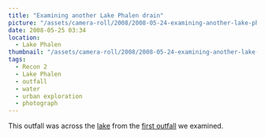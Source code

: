 ```yaml
---
title: "Examining another Lake Phalen drain"
picture: "/assets/camera-roll/2008/2008-05-24-examining-another-lake-phalen-drain/recon-2-037.jpg"
date: 2008-05-25 03:34
location:
  - Lake Phalen
thumbnail: "/assets/camera-roll/2008/2008-05-24-examining-another-lake-phalen-drain/recon-2-037-thumbnail.jpg"
tags:
  - Recon 2
  - Lake Phalen
  - outfall
  - water
  - urban exploration
  - photograph
---
```

This outfall was across the [lake](/lake-phalen/) from the [first outfall](/inside-first-drain-at-lake-phalen/) we examined.